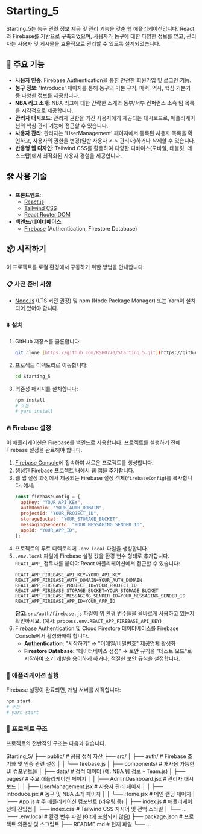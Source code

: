 # Starting_5

Starting_5는 농구 관련 정보 제공 및 관리 기능을 갖춘 웹 애플리케이션입니다. React와 Firebase를 기반으로 구축되었으며, 사용자가 농구에 대한 다양한 정보를 얻고, 관리자는 사용자 및 게시물을 효율적으로 관리할 수 있도록 설계되었습니다.

## 🚀 주요 기능

- **사용자 인증**: Firebase Authentication을 통한 안전한 회원가입 및 로그인 기능.
- **농구 정보**: 'Introduce' 페이지를 통해 농구의 기본 규칙, 매력, 역사, 핵심 기본기 등 다양한 정보를 제공합니다.
- **NBA 리그 소개**: NBA 리그에 대한 간략한 소개와 동부/서부 컨퍼런스 소속 팀 목록을 시각적으로 제공합니다.
- **관리자 대시보드**: 관리자 권한을 가진 사용자에게 제공되는 대시보드로, 애플리케이션의 핵심 관리 기능에 접근할 수 있습니다.
- **사용자 관리**: 관리자는 'UserManagement' 페이지에서 등록된 사용자 목록을 확인하고, 사용자의 권한을 변경(일반 사용자 <-> 관리자)하거나 삭제할 수 있습니다.
- **반응형 웹 디자인**: Tailwind CSS를 활용하여 다양한 디바이스(모바일, 태블릿, 데스크탑)에서 최적화된 사용자 경험을 제공합니다.

## 🛠️ 사용 기술

- **프론트엔드**:
  - [React.js](https://react.dev/)
  - [Tailwind CSS](https://tailwindcss.com/)
  - [React Router DOM](https://reactrouter.com/en/main)
- **백엔드/데이터베이스**:
  - [Firebase](https://firebase.google.com/) (Authentication, Firestore Database)

## 📦 시작하기

이 프로젝트를 로컬 환경에서 구동하기 위한 방법을 안내합니다.

### 📋 사전 준비 사항

- [Node.js](https://nodejs.org/en/download/) (LTS 버전 권장) 및 npm (Node Package Manager) 또는 Yarn이 설치되어 있어야 합니다.

### ⬇️ 설치

1.  GitHub 저장소를 클론합니다:
    ```bash
    git clone [https://github.com/RSH0770/Starting_5.git](https://github.com/RSH0770/Starting_5.git)
    ```
2.  프로젝트 디렉토리로 이동합니다:
    ```bash
    cd Starting_5
    ```
3.  의존성 패키지를 설치합니다:
    ```bash
    npm install
    # 또는
    # yarn install
    ```

### 🔥 Firebase 설정

이 애플리케이션은 Firebase를 백엔드로 사용합니다. 프로젝트를 실행하기 전에 Firebase 설정을 완료해야 합니다.

1.  [Firebase Console](https://console.firebase.google.com/)에 접속하여 새로운 프로젝트를 생성합니다.
2.  생성된 Firebase 프로젝트 내에서 웹 앱을 추가합니다.
3.  웹 앱 설정 과정에서 제공되는 Firebase 설정 객체(`firebaseConfig`)를 복사합니다. 예시:
    ```javascript
    const firebaseConfig = {
      apiKey: "YOUR_API_KEY",
      authDomain: "YOUR_AUTH_DOMAIN",
      projectId: "YOUR_PROJECT_ID",
      storageBucket: "YOUR_STORAGE_BUCKET",
      messagingSenderId: "YOUR_MESSAGING_SENDER_ID",
      appId: "YOUR_APP_ID",
    };
    ```
4.  프로젝트의 루트 디렉토리에 `.env.local` 파일을 생성합니다.
5.  `.env.local` 파일에 Firebase 설정 값을 환경 변수 형태로 추가합니다. `REACT_APP_` 접두사를 붙여야 React 애플리케이션에서 접근할 수 있습니다:
    ```
    REACT_APP_FIREBASE_API_KEY=YOUR_API_KEY
    REACT_APP_FIREBASE_AUTH_DOMAIN=YOUR_AUTH_DOMAIN
    REACT_APP_FIREBASE_PROJECT_ID=YOUR_PROJECT_ID
    REACT_APP_FIREBASE_STORAGE_BUCKET=YOUR_STORAGE_BUCKET
    REACT_APP_FIREBASE_MESSAGING_SENDER_ID=YOUR_MESSAGING_SENDER_ID
    REACT_APP_FIREBASE_APP_ID=YOUR_APP_ID
    ```
    **참고**: `src/auth/firebase.js` 파일이 위 환경 변수들을 올바르게 사용하고 있는지 확인하세요. (예시: `process.env.REACT_APP_FIREBASE_API_KEY`)
6.  Firebase Authentication 및 Cloud Firestore 데이터베이스를 Firebase Console에서 활성화해야 합니다.
    - **Authentication**: "시작하기" → "이메일/비밀번호" 제공업체 활성화
    - **Firestore Database**: "데이터베이스 생성" → 보안 규칙을 "테스트 모드"로 시작하여 초기 개발을 용이하게 하거나, 적절한 보안 규칙을 설정합니다.

### 🚀 애플리케이션 실행

Firebase 설정이 완료되면, 개발 서버를 시작합니다:

```bash
npm start
# 또는
# yarn start
```

### 📂 프로젝트 구조

프로젝트의 전반적인 구조는 다음과 같습니다.

Starting_5/
├── public/ # 공용 정적 자산
├── src/
│ ├── auth/ # Firebase 초기화 및 인증 관련 설정
│ │ └── firebase.js
│ ├── components/ # 재사용 가능한 UI 컴포넌트들
│ ├── data/ # 정적 데이터 (예: NBA 팀 정보 - Team.js)
│ ├── pages/ # 주요 애플리케이션 페이지
│ │ ├── AdminDashboard.jsx # 관리자 대시보드
│ │ ├── UserManagement.jsx # 사용자 관리 페이지
│ │ ├── Introduce.jsx # 농구 및 NBA 소개 페이지
│ │ └── Home.jsx # 메인 랜딩 페이지
│ ├── App.js # 주 애플리케이션 컴포넌트 (라우팅 등)
│ ├── index.js # 애플리케이션의 진입점
│ ├── index.css # Tailwind CSS 지시어 및 전역 스타일
│ └── ...
├── .env.local # 환경 변수 파일 (Git에 포함되지 않음)
├── package.json # 프로젝트 의존성 및 스크립트
├── README.md # 현재 파일
└── ...

